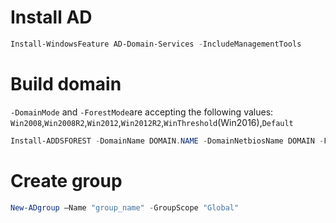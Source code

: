 # Install AD
```powershell
Install-WindowsFeature AD-Domain-Services -IncludeManagementTools 
```
# Build domain
```-DomainMode``` and ```-ForestMode```are accepting the following values: ```Win2008```,```Win2008R2```,```Win2012```,```Win2012R2```,```WinThreshold```(Win2016),```Default```
```powershell
Install-ADDSFOREST -DomainName DOMAIN.NAME -DomainNetbiosName DOMAIN -Force -DomainMode WinThreshold -ForestMode WinThreshold
```
# Create group
```powershell
New-ADgroup –Name "group_name" -GroupScope "Global"
```
